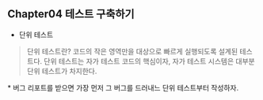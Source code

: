 ## Chapter04 테스트 구축하기
- 단위 테스트

>단위 테스트란?
코드의 작은 영역만을 대상으로 빠르게 실행되도록 설계된 테스트다. 단위 테스트는 
자가 테스트 코드의 핵심이자, 자가 테스트 시스템은 대부분 단위 테스트가 차지한다.

\* 버그 리포트를 받으면 가장 먼저 그 버그를 드러내느 단위 테스트부터 작성하자.




